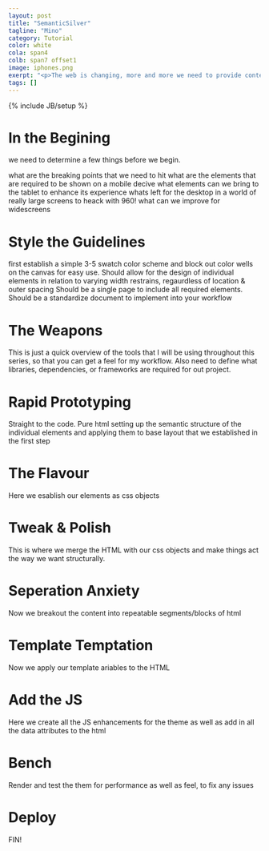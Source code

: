 ```yaml
---
layout: post
title: "SemanticSilver"
tagline: "Mino"
category: Tutorial
color: white
cola: span4
colb: span7 offset1
image: iphones.png
exerpt: "<p>The web is changing, more and more we need to provide content that spans different devices at different resolutions.</p> <p>In this feature I will introduce you first hand to the world of responsive design & development from mobile first. Follow along as I redesign a popular web application theme to introduce it to different mediums.</p> <p>Learn the concept of a workflow and start implementing one for yourself</p>"
tags: []
---
```

{% include JB/setup %}

# In the Begining
we need to determine a few things before we begin. 

what are the breaking points that we need to hit
what are the elements that are required to be shown on a mobile decive
what elements can we bring to the tablet to enhance its experience
whats left for the desktop
in a world of really large screens to heack with 960! what can we improve for widescreens

# Style the Guidelines
first establish a simple 3-5 swatch color scheme and block out color wells on the canvas for easy use.
Should allow for the design of individual elements in relation to varying width restrains, regaurdless of location & outer spacing
Should be a single page to include all required elements.
Should be a standardize document to implement into your workflow

# The Weapons
This is just a quick overview of the tools that I will be using throughout this series, so that you can get a feel for my workflow.
Also need to define what libraries, dependencies, or frameworks are required for out project.

# Rapid Prototyping
Straight to the code. Pure html setting up the semantic structure of the individual elements and applying them to base layout that we established in the first step

# The Flavour
Here we esablish our elements as css objects

# Tweak & Polish
This is where we merge the HTML with our css objects and make things act the way we want structurally.

# Seperation Anxiety
Now we breakout the content into repeatable segments/blocks of html

# Template Temptation
Now we apply our template ariables to the HTML

# Add the JS
Here we create all the JS enhancements for the theme as well as add in all the data attributes to the html

# Bench
Render and test the them for performance as well as feel, to fix any issues

# Deploy
FIN!

